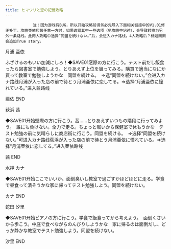 ```yaml
---
title: ヒマワリと恋の記憶攻略
---
```


                注：因为游戏有BUG，所以开始攻略前请务必先导入下面相关链接中的V1.01修正补丁。攻略亜依和茜任意一方时，如果选错其中一些选项（见攻略中记述），会导致转换为另外一条路线。此两人攻略中选择“同盟を続けない。”后，会进入カナ路线。4人攻略后？标题画面会追加True story。

月浦 亜依

ふざけるのもいい加減にしろ！◆SAVE01窓際の方に行こう。テスト前だし飯食ったら図書室で勉強しよう。とりあえず上位を狙ってみる。購買で適当になにか買って教室で勉強しようかな　同盟を続ける。　⇒选“同盟を続けない。”会进入カナ路线月浦が入った店の前で待とう月浦亜依に恋してる。⇒选择“月浦亜依に憧れている。”进入茜路线

亜依 END

荻浜 茜

◆SAVE01开始壁際の方に行こう。茜……とりあえずいつもの階段に行ってみよう。　誰にも負けない。全力で走る。ちょっと眠いから保健室で休もうかな　テスト勉強の前に気晴らしに商店街に行こう。同盟を続ける。　⇒选择“同盟を続けない。”可进入カナ路线荻浜が入った店の前で待とう月浦亜依に憧れている。⇒选择“月浦亜依に恋してる。”进入亜依路线

茜 END

水押 カナ

◆SAVE01开始ここでいいか。面倒臭いし教室で過ごすかほどほどに走る。学食で昼食って潰そうかな家に帰ってテスト勉強しよう。同盟を続けない。

カナ END

蛇田 汐里

◆SAVE01开始ピアノの方に行こう。学食で飯食ってから考えよう。　面倒くさいから歩こう。中庭で食べながらのんびりしようかな　家に帰るのは面倒だし、どっか静かな教室でテスト勉強しよう。同盟を続けない。

汐里 END
              
